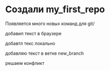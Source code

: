 # Создали  my_first_repo

Появляется много новых команд для git/

добавил текст в браузере

добавтл текс локально

добавляю текст в ветке new_branch

решаем конфликт
